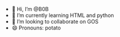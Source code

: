 - 👋 Hi, I’m @B0B
- 🌱 I’m currently learning HTML and python
- 💞️ I’m looking to collaborate on GOS
- 😄 Pronouns: potato

<!---
B0B-GEEC/B0B-GEEC is a ✨ special ✨ repository because its `README.md` (this file) appears on your GitHub profile.
You can click the Preview link to take a look at your changes.
--->
